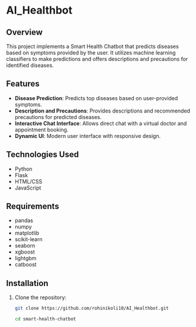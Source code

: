 # AI_Healthbot

## Overview

This project implements a Smart Health Chatbot that predicts diseases based on symptoms provided by the user. It utilizes machine learning classifiers to make predictions and offers descriptions and precautions for identified diseases.

## Features

- **Disease Prediction**: Predicts top diseases based on user-provided symptoms.
- **Description and Precautions**: Provides descriptions and recommended precautions for predicted diseases.
- **Interactive Chat Interface**: Allows direct chat with a virtual doctor and appointment booking.
- **Dynamic UI**: Modern user interface with responsive design.

## Technologies Used

- Python
- Flask
- HTML/CSS
- JavaScript

## Requirements

- pandas
- numpy
- matplotlib
- scikit-learn
- seaborn
- xgboost
- lightgbm
- catboost

## Installation

1. Clone the repository:

   ```bash
   git clone https://github.com/rohinikoli10/AI_Healthbot.git

   cd smart-health-chatbot



